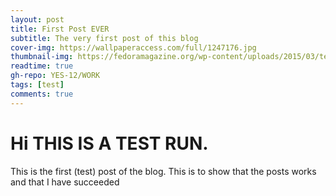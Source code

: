 ```yaml
---
layout: post
title: First Post EVER
subtitle: The very first post of this blog
cover-img: https://wallpaperaccess.com/full/1247176.jpg
thumbnail-img: https://fedoramagazine.org/wp-content/uploads/2015/03/test-days-945x400.png
readtime: true
gh-repo: YES-12/WORK
tags: [test]
comments: true
---
```


# Hi THIS IS A TEST RUN.
This is the first (test) post of the blog. This is to show that the posts works and that I have succeeded
